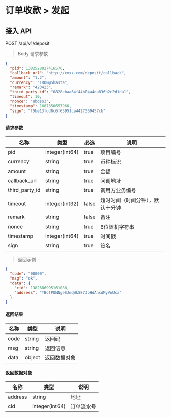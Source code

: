 # 订单收款 > 发起

## 接入 API

POST /api/v1/deposit

> Body 请求参数

```json
{
  "pid": 1382528827416576,
  "callback_url": "http://xxxx.com/deposit/callback",
  "amount": "1.2",
  "currency": "TRON@Shasta",
  "remark": "423423",
  "third_party_id": "0828ebaa64f44b04a4da836b2c2d1da1",
  "timeout": 10,
  "nonce": "ubqso3",
  "timestamp": 1687850657960,
  "sign": "f5be13fdd8c6f63951ca4427359457cb"
}
```

#### 请求参数

| 名称               | 类型             | 必选    | 说明               |
| ---------------- | -------------- | ----- | ---------------- |
| pid              | integer(int64) | true  | 项目编号             |
| currency         | string         | true  | 币种标识             |
| amount           | string         | true  | 金额               |
| callback\_url    | string         | true  | 回调地址             |
| third\_party\_id | string         | true  | 调用方业务编号          |
| timeout          | integer(int32) | false | 超时时间（时间分钟），默认十分钟 |
| remark           | string         | false | 备注               |
| nonce            | string         | true  | 6位随机字符串          |
| timestamp        | integer(int64) | true  | 时间戳              |
| sign             | string         | true  | 签名               |

> 返回示例

```json
{
  "code": "00000",
  "msg": "ok",
  "data": {
    "cid": 1382686995161088,
    "address": "TBotPUNNgeSJmqWkSE7JoHdAnsdMyVnUca"
  }
}
```

#### 返回结果

| 名称   | 类型     | 说明     |
| ---- | ------ | ------ |
| code | string | 返回码    |
| msg  | string | 返回信息   |
| data | object | 返回数据对象 |

#### 返回数据对象

| 名称      | 类型             | 说明    |
| ------- | -------------- | ----- |
| address | string         | 地址    |
| cid     | integer(int64) | 订单流水号 |
